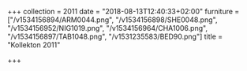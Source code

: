 +++
collection = 2011
date = "2018-08-13T12:40:33+02:00"
furniture = ["/v1534156894/ARM0044.png", "/v1534156898/SHE0048.png", "/v1534156952/NIG1019.png", "/v1534156964/CHA1006.png", "/v1534156897/TAB1048.png", "/v1531235583/BED90.png"]
title = "Kollekton 2011"

+++
